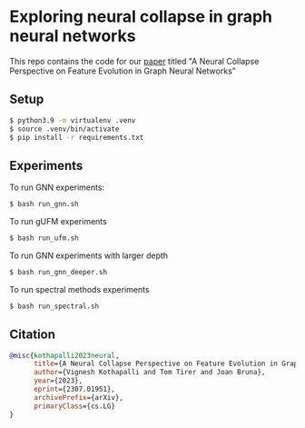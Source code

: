 # Exploring neural collapse in graph neural networks

This repo contains the code for our [paper](https://arxiv.org/abs/2307.01951) titled "A Neural Collapse Perspective on Feature Evolution in Graph Neural Networks"

## Setup

```bash
$ python3.9 -m virtualenv .venv
$ source .venv/bin/activate
$ pip install -r requirements.txt
```

## Experiments

To run GNN experiments:
```bash
$ bash run_gnn.sh
```

To run gUFM experiments
```bash
$ bash run_ufm.sh
```

To run GNN experiments with larger depth
```bash
$ bash run_gnn_deeper.sh
```

To run spectral methods experiments
```bash
$ bash run_spectral.sh
```

## Citation

```bibtex
@misc{kothapalli2023neural,
      title={A Neural Collapse Perspective on Feature Evolution in Graph Neural Networks}, 
      author={Vignesh Kothapalli and Tom Tirer and Joan Bruna},
      year={2023},
      eprint={2307.01951},
      archivePrefix={arXiv},
      primaryClass={cs.LG}
}
```